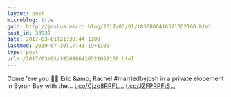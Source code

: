```yaml
---
layout: post
microblog: true
guid: http://joshua.micro.blog/2017/03/01/t836886416521052160.html
post_id: 33939
date: 2017-03-01T21:30:44+1100
lastmod: 2019-07-30T17:41:19+1100
type: post
url: /2017/03/01/t836886416521052160.html
---
```

Come 'ere you 🙏🏻 Eric &amp;amp; Rachel #marriedbyjosh in a private elopement in Byron Bay with the… [t.co/Cjzo8RRFL...](https://t.co/Cjzo8RRFLJ) [t.co/JZFPRPFtS...](https://t.co/JZFPRPFtSK)
